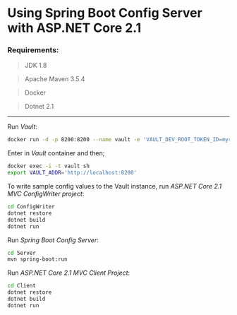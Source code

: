 # Using Spring Boot Config Server with ASP.NET Core 2.1

### Requirements:
> JDK 1.8

> Apache Maven 3.5.4

> Docker

> Dotnet 2.1 

---
Run *Vault*:
```bash
docker run -d -p 8200:8200 --name vault -e 'VAULT_DEV_ROOT_TOKEN_ID=myroot' -e 'VAULT_DEV_LISTEN_ADDRESS=0.0.0.0:8200' vault
```
Enter in *Vault* container and then;
```bash
docker exec -i -t vault sh
export VAULT_ADDR='http://localhost:8200'
```
To write sample config values to the Vault instance, run *ASP.NET Core 2.1 MVC ConfigWriter project*:
```bash
cd ConfigWriter
dotnet restore
dotnet build
dotnet run
```

Run *Spring Boot Config Server*:
```bash
cd Server
mvn spring-boot:run
```

Run *ASP.NET Core 2.1 MVC Client Project*:
```bash
cd Client
dotnet restore
dotnet build
dotnet run
```